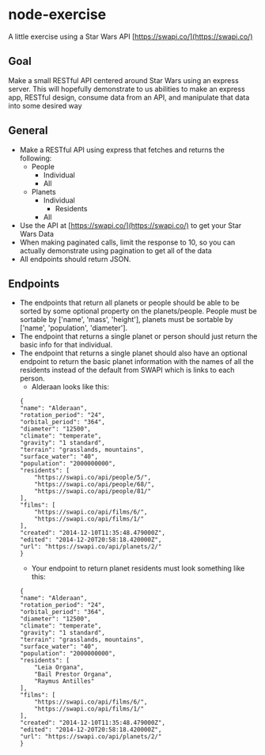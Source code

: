 # node-exercise
A little exercise using a Star Wars API [https://swapi.co/](https://swapi.co/)

## Goal
Make a small RESTful API centered around Star Wars using an express server.
This will hopefully demonstrate to us abilities to make an express app, RESTful design, consume data from an API, and manipulate that data into some desired way

## General
* Make a RESTful API using express that fetches and returns the following:
    - People
        - Individual
        - All
    - Planets
        - Individual
            - Residents
        - All
* Use the API at [https://swapi.co/](https://swapi.co/) to get your Star Wars Data 
* When making paginated calls, limit the response to 10, so you can actually demonstrate using pagination to get all of the data
* All endpoints should return JSON.

## Endpoints
*  The endpoints that return all planets or people should be able to be sorted by some optional property on the planets/people.  People must be sortable by ['name', 'mass', 'height'], planets must be sortable by ['name', 'population', 'diameter'].
*  The endpoint that returns a single planet or person should just return the basic info for that individual.
*  The endpoint that returns a single planet should also have an optional endpoint to return the basic planet information with the names of all the residents instead of the default from SWAPI which is links to each person.
    * Alderaan looks like this:
    ```
    {
	"name": "Alderaan",
	"rotation_period": "24",
	"orbital_period": "364",
	"diameter": "12500",
	"climate": "temperate",
	"gravity": "1 standard",
	"terrain": "grasslands, mountains",
	"surface_water": "40",
	"population": "2000000000",
	"residents": [
		"https://swapi.co/api/people/5/",
		"https://swapi.co/api/people/68/",
		"https://swapi.co/api/people/81/"
	],
	"films": [
		"https://swapi.co/api/films/6/",
		"https://swapi.co/api/films/1/"
	],
	"created": "2014-12-10T11:35:48.479000Z",
	"edited": "2014-12-20T20:58:18.420000Z",
	"url": "https://swapi.co/api/planets/2/"
    }
    ```
    * Your endpoint to return planet residents must look something like this:
    ```
    {
	"name": "Alderaan",
	"rotation_period": "24",
	"orbital_period": "364",
	"diameter": "12500",
	"climate": "temperate",
	"gravity": "1 standard",
	"terrain": "grasslands, mountains",
	"surface_water": "40",
	"population": "2000000000",
	"residents": [
		"Leia Organa",
		"Bail Prestor Organa",
		"Raymus Antilles"
	],
	"films": [
		"https://swapi.co/api/films/6/",
		"https://swapi.co/api/films/1/"
	],
	"created": "2014-12-10T11:35:48.479000Z",
	"edited": "2014-12-20T20:58:18.420000Z",
	"url": "https://swapi.co/api/planets/2/"
    }
    ```
